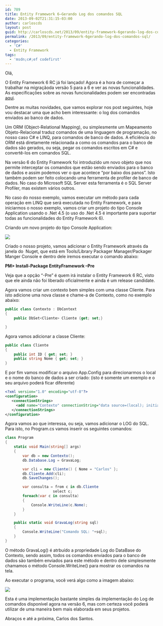 ```yaml
---
id: 789
title: Entity Framework 6–Gerando Log dos comandos SQL
date: 2013-09-02T21:31:15-03:00
author: carloscds
layout: post
guid: http://carloscds.net/2013/09/entity-framework-6gerando-log-dos-comandos-sql/
permalink: /2013/09/entity-framework-6gerando-log-dos-comandos-sql/
categories:
  - 'C#'
  - Entity Framework
tags:
  - 'msdn;c#;ef codefirst'
---
```

Olá,

O Entity Framework 6 RC já foi lançado! Agora é a hora de começar a trabalhar na migraçãoda versão 5 para a 6 e ver as novas funcionalidades. As especificações sobre as novas funcionalidades podem ser encontradas [aqui](https://docs.microsoft.com/en-us/ef/ef6/what-is-new/past-releases).

Dentre as muitas novidades, que vamos explorar nos post seguintes, hoje vou destacar uma que acho bem interessante: o log dos comandos enviados ao banco de dados.

Um ORM (Object-Relational Mapping), ou simplesmente um Mapeamento Objeto-Relacional traduz comandos de uma linguagem de programação, no nosso caso C# e LINQ, para comandos de banco de dados. A eficiência do ORM está diretamente relacionada a como os comandos para o banco de dados são gerados, ou seja, pegar os comandos escritos em C# e convertê-los em comandos SQL.

Na versão 6 do Entity Framework foi introduzido um novo objeto que nos permite interceptar os comandos que estão sendo enviados para o banco de dados e assim podemos ver o que acontece “por baixo dos panos”. Isto também podem ser feito colocando uma ferramenta de profiler de banco de dados. No caso do Microsoft SQL Server esta ferramenta é o SQL Server Profiler, mas existem vários outros.

No caso do nosso exemplo, vamos executar um método para cada operação em LINQ que será executada no Entity Framework, e para iniciarmos o nosso exemplo, vamos criar um projeto do tipo Console Application usando o .Net 4.5 (o uso do .Net 4.5 é importante para suportar todas as funcionalidades do Entity Framework 6).

Criando um novo projeto do tipo Console Application:

![]( wp-content/uploads/2013/09/SNAGHTML476eb6022.png)

Criado o nosso projeto, vamos adicionar o Entity Framework através da janela do  Nuget, que está em Tools/Library Packager Manager/Packager Manger Console e dentro dele iremos executar o comando abaixo:

**PM> Install-Package EntityFramework –Pre**

Veja que a opção “-Pre” é quem irá instalar o Entity Framework 6 RC, visto que ele ainda não foi liberado oficialmente e ainda é um release candidate.

Agora vamos criar um contexto bem simples com uma classe Cliente. Para isto adicione uma nova classe e chame-a de Contexto, como no exemplo abaixo:

```csharp
public class Contexto : DbContext
{
    public DbSet<Cliente> Cliente {get; set;}

}
```
Agora vamos adicionar a classe Cliente:

```csharp
public class Cliente
{
    public int ID { get; set; }
    public string Nome { get; set; }
}
```

E por fim vamos modificar o arquivo App.Config para direcionarmos o local e o nome do banco de dados a ser criado: (isto é somente um exemplo e o seu arquivo poderá ficar diferente)

```xml
<?xml version="1.0" encoding="utf-8"?>
<configuration>
   <connectionStrings>
     <add name="Contexto" connectionString="data source=(local); initial catalog=EFLog; integrated security=true;" providerName="System.Data.SqlClient"/>
   </connectionStrings>
</configuration>
``` 
Agora vamos ao que interessa, ou seja, vamos adicionar o LOG do SQL. Para isto, no Program.cs vamos inserir os seguintes comandos:

```csharp
class Program
{
    static void Main(string[] args)
    {
        var db = new Contexto();
        db.Database.Log = GravaLog;

        var cli = new Cliente() { Nome = "Carlos" };
        db.Cliente.Add(cli);
        db.SaveChanges();

        var consulta = from c in db.Cliente
                      select c;
        foreach(var c in consulta)
        {
            Console.WriteLine(c.Nome);
        }
    }

    public static void GravaLog(string sql)
    {
        Console.WriteLine("Comando SQL: "+sql);
    }
}
```     
O método GravaLog() é atrbuído a propriedade Log do DataBase do Contexto, sendo assim, todos os comandos enviados para o banco de dados são também enviados para este método e dentro dele simplesmente chamamos o método Console.WriteLine() para mostrar os comandos na tela.

Ao executar o programa, você verá algo como a imagem abaixo:

![]( wp-content/uploads/2013/09/SNAGHTML47817c48_thumb2.png)

Esta é uma implementação bastante simples da implementação do Log de comandos disponível agora na versão 6, mas com certeza você poderá utilizar de uma maneira bem mais elaborada em seus projetos.

Abraços e até a próxima,
Carlos dos Santos.